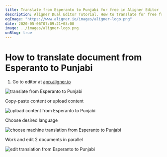 ```yaml
---
title: Translate from Esperanto to Punjabi for free in Aligner Editor
description: Aligner Dual Editor Tutorial. How to translate for free from Esperanto to Punjabi. Aligner is multilingual document management platform. 
ogImage: "https://www.aligner.io/images/aligner-logo.png"
date: 2020-05-06T07:09:21+03:00
image: ../images/aligner-logo.png
onBlog: true
---
```


# How to translate document from Esperanto to Punjabi

1. Go to editor at [app.aligner.io](https://app.aligner.io "Aligner App web page")

![translate from Esperanto to Punjabi](../aligner-blank-editor.png "translate from Esperanto to Punjabi")

Copy-paste content or upload content

![upload content from Esperanto to Punjabi](../aligner-uploaded-document.png "upload content from Esperanto to Punjabi")

Choose desired language

![choose machine translation from Esperanto to Punjabi](../aligner-language-dropdown.png "choose machine translation from Esperanto to Punjabi")

Work and edit 2 documents in parallel

![edit translation from Esperanto to Punjabi](../aligner-double-sitded-editor.png "edit translation from Esperanto to Punjabi")

